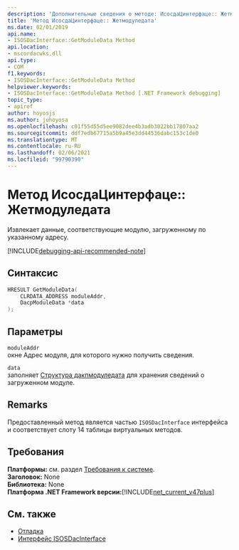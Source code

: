 ```yaml
---
description: 'Дополнительные сведения о методе: ИсосдаЦинтерфаце:: Жетмодуледата'
title: 'Метод ИсосдаЦинтерфаце:: Жетмодуледата'
ms.date: 02/01/2019
api.name:
- ISOSDacInterface::GetModuleData Method
api.location:
- mscordacwks.dll
api.type:
- COM
f1.keywords:
- ISOSDacInterface::GetModuleData Method
helpviewer.keywords:
- ISOSDacInterface::GetModuleData Method [.NET Framework debugging]
topic_type:
- apiref
author: hoyosjs
ms.author: juhoyosa
ms.openlocfilehash: c01f55d55d5ee9082dee4b3adb3022bb17807aa2
ms.sourcegitcommit: ddf7edb67715a5b9a45e3dd44536dabc153c1de0
ms.translationtype: MT
ms.contentlocale: ru-RU
ms.lasthandoff: 02/06/2021
ms.locfileid: "99790390"
---
```

# <a name="isosdacinterfacegetmoduledata-method"></a>Метод ИсосдаЦинтерфаце:: Жетмодуледата

Извлекает данные, соответствующие модулю, загруженному по указанному адресу.

[!INCLUDE[debugging-api-recommended-note](../../../../includes/debugging-api-recommended-note.md)]

## <a name="syntax"></a>Синтаксис

```cpp
HRESULT GetModuleData(
    CLRDATA_ADDRESS moduleAddr,
    DacpModuleData *data
);
```

## <a name="parameters"></a>Параметры

`moduleAddr`\
окне Адрес модуля, для которого нужно получить сведения.

`data`\
заполняет [Структура дакпмодуледата](dacpmoduledata-structure.md) для хранения сведений о загруженном модуле.

## <a name="remarks"></a>Remarks

Предоставленный метод является частью `ISOSDacInterface` интерфейса и соответствует слоту 14 таблицы виртуальных методов.

## <a name="requirements"></a>Требования

**Платформы:** см. раздел [Требования к системе](../../get-started/system-requirements.md).  
**Заголовок:** None  
**Библиотека:** None  
**Платформа .NET Framework версии:**[!INCLUDE[net_current_v47plus](../../../../includes/net-current-v47plus.md)]  

## <a name="see-also"></a>См. также

- [Отладка](index.md)
- [Интерфейс ISOSDacInterface](isosdacinterface-interface.md)
